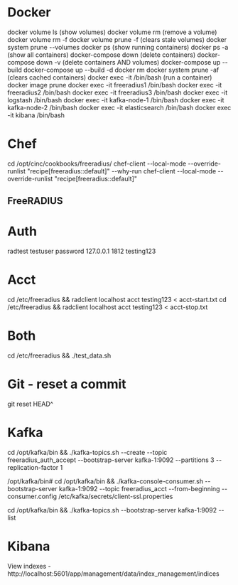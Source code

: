 # Docker

docker volume ls (show volumes)
docker volume rm <volume> (remove a volume)
docker volume rm -f <volume>
docker volume prune -f (clears stale volumes)
docker system prune --volumes
docker ps (show running containers)
docker ps -a (show all containers)
docker-compose down (delete containers)
docker-compose down -v (delete containers AND volumes)
docker-compose up --build 
docker-compose up --build -d
docker rm <container>
docker system prune -af (clears cached containers)
docker exec -it <container> /bin/bash (run a container)
docker image prune
docker exec -it freeradius1 /bin/bash
docker exec -it freeradius2 /bin/bash
docker exec -it freeradius3 /bin/bash
docker exec -it logstash /bin/bash
docker exec -it kafka-node-1 /bin/bash
docker exec -it kafka-node-2 /bin/bash
docker exec -it elasticsearch /bin/bash
docker exec -it kibana /bin/bash

# Chef 
cd /opt/cinc/cookbooks/freeradius/
chef-client --local-mode --override-runlist "recipe[freeradius::default]" --why-run
chef-client --local-mode --override-runlist "recipe[freeradius::default]"

## FreeRADIUS
# Auth
radtest testuser password 127.0.0.1 1812 testing123

# Acct
cd /etc/freeradius && radclient localhost acct testing123 < acct-start.txt
cd /etc/freeradius && radclient localhost acct testing123 < acct-stop.txt

# Both
cd /etc/freeradius && ./test_data.sh

# Git - reset a commit
git reset HEAD^

# Kafka
cd /opt/kafka/bin && ./kafka-topics.sh --create --topic freeradius_auth_accept --bootstrap-server kafka-1:9092 --partitions 3 --replication-factor 1

/opt/kafka/bin# cd /opt/kafka/bin && ./kafka-console-consumer.sh --bootstrap-server kafka-1:9092 --topic freeradius_acct --from-beginning --consumer.config /etc/kafka/secrets/client-ssl.properties 

cd /opt/kafka/bin && ./kafka-topics.sh --bootstrap-server kafka-1:9092 --list

# Kibana
View indexes - http://localhost:5601/app/management/data/index_management/indices